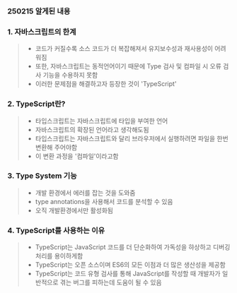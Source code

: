 ### 250215 알게된 내용 

### 1. 자바스크립트의 한계 
> - 코드가 커질수록 소스 코드가 더 복잡해져서 유지보수성과 재사용성이 어려워짐
> - 또한, 자바스크립트는 동적언어이기 때문에 Type 검사 및 컴파일 시 오류 검사 기능을 수용하지 못함
> - 이러한 문제점을 해결하고자 등장한 것이  'TypeScript'

### 2. TypeScript란? 
> - 타입스크립트는 자바스크립트에 타입을 부여한 언어
> - 자바스크립트의 확장된 언어라고 생각해도됨
> - 타입스크립트는 자바스크립트와 달리 브라우저에서 실행하려면 파일을 한번 변환해 주어야함
> - 이 변환 과정을 '컴파일'이라고함 

### 3. Type System 기능
> - 개발 환경에서 에러를 잡는 것을 도와줌
> - type annotations을 사용해서 코드를 분석할 수 있음
> - 오직 개발환경에서만 활성화됨


### 4. TypeScript를 사용하는 이유
> - TypeScript는 JavaScript 코드를 더 단순화하여 가독성을 햐상하고 디버깅 처리를 용이하게함
> - TypeScript는 오픈 소스이며 ES6의 모든 이점과 더 많은 생산성을 제공함
> - TypeScript는 코드 유형 검사를 통해 JavaScript를 작성할 때 개발자가 일반적으로 겪는 버그를 피하는데 도움이 될 수 있음 
